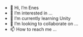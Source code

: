 - 👋 Hi, I’m Enes
- 👀 I’m interested in ...
- 🌱 I’m currently learning Unity
- 💞️ I’m looking to collaborate on ...
- 📫 How to reach me ...

<!---
EKocak55/EKocak55 is a ✨ special ✨ repository because its `README.md` (this file) appears on your GitHub profile.
You can click the Preview link to take a look at your changes.
--->
